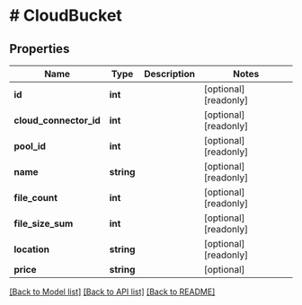 # # CloudBucket

## Properties

Name | Type | Description | Notes
------------ | ------------- | ------------- | -------------
**id** | **int** |  | [optional] [readonly] 
**cloud_connector_id** | **int** |  | [optional] [readonly] 
**pool_id** | **int** |  | [optional] [readonly] 
**name** | **string** |  | [optional] [readonly] 
**file_count** | **int** |  | [optional] [readonly] 
**file_size_sum** | **int** |  | [optional] [readonly] 
**location** | **string** |  | [optional] [readonly] 
**price** | **string** |  | [optional] 

[[Back to Model list]](../../README.md#documentation-for-models) [[Back to API list]](../../README.md#documentation-for-api-endpoints) [[Back to README]](../../README.md)


